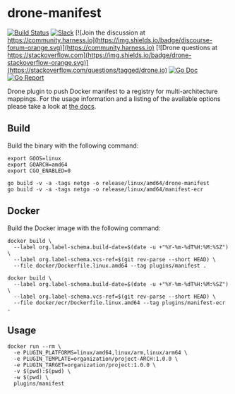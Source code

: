 # drone-manifest

[![Build Status](http://harness.drone.io/api/badges/drone-plugins/drone-manifest/status.svg)](http://harness.drone.io/drone-plugins/drone-manifest)
[![Slack](https://img.shields.io/badge/slack-drone-orange.svg?logo=slack)](https://join.slack.com/t/harnesscommunity/shared_invite/zt-y4hdqh7p-RVuEQyIl5Hcx4Ck8VCvzBw)
[![Join the discussion at https://community.harness.io](https://img.shields.io/badge/discourse-forum-orange.svg)](https://community.harness.io)
[![Drone questions at https://stackoverflow.com](https://img.shields.io/badge/drone-stackoverflow-orange.svg)](https://stackoverflow.com/questions/tagged/drone.io)
[![Go Doc](https://godoc.org/github.com/drone-plugins/drone-manifest?status.svg)](http://godoc.org/github.com/drone-plugins/drone-manifest)
[![Go Report](https://goreportcard.com/badge/github.com/drone-plugins/drone-manifest)](https://goreportcard.com/report/github.com/drone-plugins/drone-manifest)

Drone plugin to push Docker manifest to a registry for multi-architecture mappings. For the usage information and a listing of the available options please take a look at [the docs](http://plugins.drone.io/drone-plugins/drone-manifest/).

## Build

Build the binary with the following command:

```console
export GOOS=linux
export GOARCH=amd64
export CGO_ENABLED=0

go build -v -a -tags netgo -o release/linux/amd64/drone-manifest
go build -v -a -tags netgo -o release/linux/amd64/manifest-ecr
```

## Docker

Build the Docker image with the following command:

```console
docker build \
  --label org.label-schema.build-date=$(date -u +"%Y-%m-%dT%H:%M:%SZ") \
  --label org.label-schema.vcs-ref=$(git rev-parse --short HEAD) \
  --file docker/Dockerfile.linux.amd64 --tag plugins/manifest .
  
docker build \
  --label org.label-schema.build-date=$(date -u +"%Y-%m-%dT%H:%M:%SZ") \
  --label org.label-schema.vcs-ref=$(git rev-parse --short HEAD) \
  --file docker/ecr/Dockerfile.linux.amd64 --tag plugins/manifest-ecr .
```

## Usage

```console
docker run --rm \
  -e PLUGIN_PLATFORMS=linux/amd64,linux/arm,linux/arm64 \
  -e PLUGIN_TEMPLATE=organization/project-ARCH:1.0.0 \
  -e PLUGIN_TARGET=organization/project:1.0.0 \
  -v $(pwd):$(pwd) \
  -w $(pwd) \
  plugins/manifest
```
